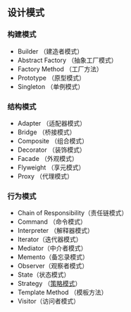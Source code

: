 ## 设计模式

### 构建模式

- Builder （建造者模式）
- Abstract Factory （抽象工厂模式）
- Factory Method （工厂方法）
- Prototype （原型模式）
- Singleton （单例模式）

### 结构模式

- Adapter （适配器模式）
- Bridge （桥接模式）
- Composite （组合模式）
- Decorator （装饰模式）
- Facade （外观模式）
- Flyweight （享元模式）
- Proxy （代理模式）

### 行为模式

- Chain of Responsibility（责任链模式）
- Command （命令模式）
- Interpreter （解释器模式）
- Iterator（迭代器模式）
- Mediator（中介者模式）
- Memento（备忘录模式）
- Observer（观察者模式）
- State（状态模式）
- Strategy （[策略模式]((https://github.com/DamonChow/design_pattern/tree/master/strategy))）
- Template Method （模板方法）
- Visitor（访问者模式）